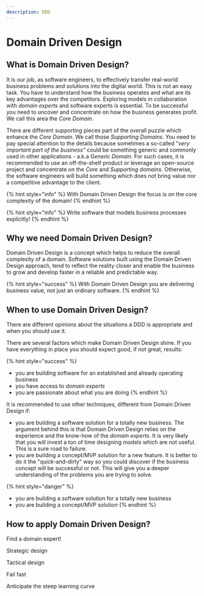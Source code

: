 ```yaml
---
description: DDD
---
```


# Domain Driven Design

## What is Domain Driven Design?

It is our job, as software engineers, to effectively transfer real-world business problems and solutions into the digital world. This is not an easy task. You have to understand how the business operates and what are its key advantages over the competitors. Exploring models in collaboration with _domain experts_ and software experts is essential. To be successful you need to uncover and concentrate on how the business generates profit. We call this area the _Core Domain_.

There are different supporting pieces part of the overall puzzle which enhance the _Core Domain_. We call those _Supporting Domains_. You need to pay special attention to the details because sometimes a so-called "_very important part of the business"_ could be something generic and commonly used in other applications - a.k.a _Generic Domain_. For such cases, it is recommended to use an off-the-shelf product or leverage an open-source project and concentrate on the _Core_ and _Supporting domains_. Otherwise, the software engineers will build something which does not bring value nor a competitive advantage to the client.

{% hint style="info" %}
With Domain Driven Design the focus is on the core complexity of the domain!
{% endhint %}

{% hint style="info" %}
Write software that models business processes explicitly!
{% endhint %}

## Why we need Domain Driven Design?

Domain Driven Design is a concept which helps to reduce the overall complexity of a domain. Software solutions built using the Domain Driven Design approach, tend to reflect the reality closer and enable the business to grow and develop faster in a reliable and predictable way.

{% hint style="success" %}
With Domain Driven Design you are delivering business value, not just an ordinary software.
{% endhint %}

## When to use Domain Driven Design?

There are different opinions about the situations a DDD is appropriate and when you should use it.

There are several factors which make Domain Driven Design shine. If you have everything in place you should expect good, if not great, results:

{% hint style="success" %}
* you are building software for an established and already operating business
* you have access to _domain experts_ 
* you are passionate about what you are doing
{% endhint %}

It is recommended to use other techniques, different from Domain Driven Design if:

* you are building a software solution for a totally new business. The argument behind this is that Domain Driven Design relies on the experience and the know-how of the _domain experts_. It is very likely that you will invest a ton of time designing models which are not useful. This is a sure road to failure.
* you are building a concept/MVP solution for a new feature. It is better to do it the "quick-and-dirty" way so you could discover if the business concept will be successful or not. This will give you a deeper understanding of the problems you are trying to solve.

{% hint style="danger" %}
* you are building a software solution for a totally new business
* you are building a concept/MVP solution
{% endhint %}

## How to apply Domain Driven Design?

Find a domain expert!

Strategic design

Tactical design

Fail fast

Anticipate the steep learning curve

